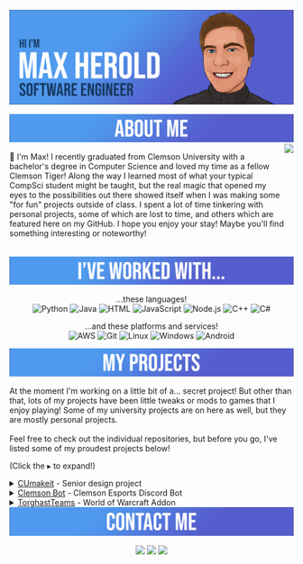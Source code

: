 [![Header](https://raw.githubusercontent.com/maxheyn/maxheyn/master/resources/MaxHBanner.png "Header")](https://github.com/maxheyn)

<img src = 'https://github.com/maxheyn/maxheyn/blob/master/resources/AboutMeBanner.png' alt='About Me'>

<img align='right' src='resources/cute.gif' height="200">

👋 I'm Max! I recently graduated from Clemson University with a bachelor's degree in Computer Science and loved my time as a fellow Clemson Tiger! Along the way I learned most of what your typical CompSci student might be taught, but the real magic that opened my eyes to the possibilities out there showed itself when I was making some "for fun" projects outside of class. I spent a lot of time tinkering with personal projects, some of which are lost to time, and others which are featured here on my GitHub. I hope you enjoy your stay! Maybe you'll find something interesting or noteworthy!

<img src = 'https://github.com/maxheyn/maxheyn/blob/master/resources/IveWorkedWithBanner.png' alt='Ive worked with'>

<p align = 'center'>
...these languages!<br>

<img src = 'https://github.com/maxheyn/maxheyn/blob/master/resources/python-original.svg' alt='Python' width='50'/>
<img src = 'https://github.com/maxheyn/maxheyn/blob/master/resources/java-original-wordmark.svg' alt='Java' width='50'/>
<img src = 'https://github.com/maxheyn/maxheyn/blob/master/resources/html5-original-wordmark.svg' alt='HTML' width='50'/>
<img src = 'https://github.com/maxheyn/maxheyn/blob/master/resources/javascript-original.svg' alt='JavaScript' width='50'/>
<img src = 'https://github.com/maxheyn/maxheyn/blob/master/resources/nodejs-original.svg' alt='Node.js' width='50'/>
<img src = 'https://github.com/maxheyn/maxheyn/blob/master/resources/cplusplus-original.svg' alt='C++' width='50'/>
<img src = 'https://github.com/maxheyn/maxheyn/blob/master/resources/csharp-original.svg' alt='C#' width='50'/>
</p>

<p align = 'center'>
...and these platforms and services!<br>

<img src = 'https://github.com/maxheyn/maxheyn/blob/master/resources/amazonwebservices-original.svg' alt='AWS' width='50'/>
<img src = 'https://github.com/maxheyn/maxheyn/blob/master/resources/git-original.svg' alt='Git' width='50'/>
<img src = 'https://github.com/maxheyn/maxheyn/blob/master/resources/linux-original.svg' alt='Linux' width='50'/>
<img src = 'https://github.com/maxheyn/maxheyn/blob/master/resources/windows-original.svg' alt='Windows' width='50'/>
<img src = 'https://github.com/maxheyn/maxheyn/blob/master/resources/android-original.svg' alt='Android' width='50'/>
</p>

<img src = 'https://github.com/maxheyn/maxheyn/blob/master/resources/MyProjectsBanner.png' alt='My Projects'>

At the moment I'm working on a little bit of a... secret project! But other than that, lots of my projects have been little tweaks or mods to games that I enjoy playing! Some of my university projects are on here as well, but they are mostly personal projects. <br><br>Feel free to check out the individual repositories, but before you go, I've listed some of my proudest projects below!

(Click the ▸ to expand!)

<details>
    <summary>
        <a href="https://github.com/clemsonMakerspace/CUmakeit"><u>CUmakeit</u></a> - Senior design project 
    </summary>
    My team of 4 was given an amazing opportunity to work on a project sponsored by AWS, and to work and be mentored by AWS employees! We developed the foundations for a login and logout system for the <a href="https://www.cumaker.space/">Clemson Makerspace</a>, utilzing various AWS features and some Raspberry Pis with card readers.<br><br>Throughout my semesters at Clemson, this was by far the best learning opportunity that I experienced. I learned about and implementing various AWS features, the agile software development cycle, leading a group of developers, managing client expectations,  working on an large scale project, and most importantly... what to do <b>better</b> next time! This was truly the highlight of my college experience, and I even got a summer internship out of it 😊.
</details>

<details>
    <summary>
        <a href="https://github.com/maxheyn/Clemson-Bot"><u>Clemson Bot</u></a> - Clemson Esports Discord Bot 
    </summary>
    This was a fun project, inspired by a <a href="https://github.com/ClemsonCPSC-Discord/ClemBot">bot</a> of a similar name from the Clemson CPSC Discord, that I created during my time as an officer of <a href="https://discord.com/invite/clemson">Clemson Esports</a>. I was in charge of all things "technical" in the Discord, so I thought that maybe I'd use my skills to make those technical things a bit more... automated. (And easier for the next person!)<br><br>Clemson Bot was created with community feedback in mind and still has room for tons of features. Most of the current features are silly, like posting memes and inside jokes, but I made sure to include some utility that was much needed for the club.
</details>

<details>
    <summary>
        <a href="https://github.com/maxheyn/TorghastTeams"><u>TorghastTeams</u></a>  - World of Warcraft Addon
    </summary>
    An addon for World of Warcraft's newest feature: Torghast, Tower of the Damned! All that you need to know is in the repo's README, but simply put, it's a tweak to make it easier to play that game mode with your friends!<br><br>Along the way, I met some other super friendly addon developers who were kind enough to be of assistance and point me in the right directions, since the documentation and tutorials for making WoW addons were pretty sparce or outdated. Very thankful for them!<br><br>This was inspired by a friend who I met in World of Warcraft. They mentioned that they were interested in programming and had a tiny bit of experience with it. I thought, well, maybe we can make an addon together! Unfortunately... this addon ended up being a bit more than beginner friendly, but it got them programming again, and they started making their own addon and projects to keep up with what they saw I was doing. Proud to have had an impact on someone else who enjoys doing what I do as well!
</details>

<img src = 'https://github.com/maxheyn/maxheyn/blob/master/resources/ContactMeBanner.png' alt='Contact Me'>

<p align= 'center'>
<a href='https://www.linkedin.com/in/max-herold-8099b11a6/'><img src='https://img.shields.io/badge/-Max%20Herold-blue?style=flat&logo=Linkedin&logoColor=white&link=https://www.linkedin.com/in/max-herold-8099b11a6/'></a>
<a href="mailto:maxoheyn@gmail.com?subject=Hello%20Max%2C%20From%20GitHub!"><img src='https://img.shields.io/badge/-maxoheyn@gmail.com-c14438?style=flat&logo=Gmail&logoColor=white'></a>
<img src='https://komarev.com/ghpvc/?username=maxheyn&label=Profile+Views&style=flat'>
</p>